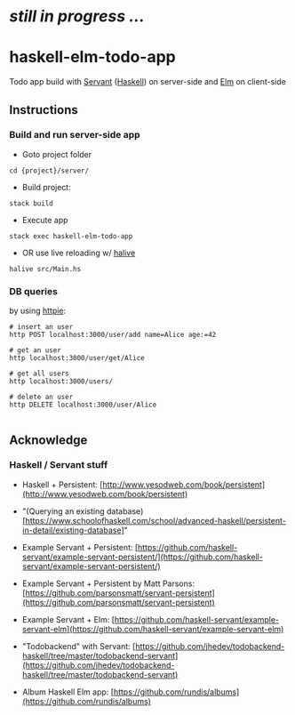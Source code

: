 # _still in progress ..._

# haskell-elm-todo-app

Todo app build with [Servant](http://haskell-servant.github.io/) ([Haskell](https://www.haskell.org/)) on server-side and [Elm](http://elm-lang.org/) on client-side

## Instructions

### Build and run server-side app

- Goto project folder

``` shell
cd {project}/server/
```

- Build project:

``` shell
stack build
```

- Execute app

``` shell
stack exec haskell-elm-todo-app
```

- OR use live reloading w/ [halive](https://github.com/lukexi/halive)

``` shell
halive src/Main.hs
```

### DB queries

by using [httpie](https://github.com/jkbrzt/httpie):

``` shell
# insert an user
http POST localhost:3000/user/add name=Alice age:=42

# get an user
http localhost:3000/user/get/Alice

# get all users
http localhost:3000/users/

# delete an user
http DELETE localhost:3000/user/Alice


```

## Acknowledge

### Haskell / Servant stuff

- Haskell + Persistent: [http://www.yesodweb.com/book/persistent](http://www.yesodweb.com/book/persistent)

- "(Querying an existing database)[https://www.schoolofhaskell.com/school/advanced-haskell/persistent-in-detail/existing-database]"

- Example Servant + Persistent: [https://github.com/haskell-servant/example-servant-persistent/](https://github.com/haskell-servant/example-servant-persistent/)

- Example Servant + Persistent by Matt Parsons: [https://github.com/parsonsmatt/servant-persistent](https://github.com/parsonsmatt/servant-persistent)

- Example Servant + Elm: [https://github.com/haskell-servant/example-servant-elm](https://github.com/haskell-servant/example-servant-elm)

- "Todobackend" with Servant: [https://github.com/jhedev/todobackend-haskell/tree/master/todobackend-servant](https://github.com/jhedev/todobackend-haskell/tree/master/todobackend-servant)

- Album Haskell Elm app: [https://github.com/rundis/albums](https://github.com/rundis/albums)
